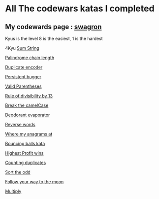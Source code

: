
# All The codewars katas I completed

## My codewards page : [swagron](https://www.codewars.com/users/swagron)

Kyus is the level  8 is the easiest, 1 is the hardest

4Kyu [Sum String](https://www.codewars.com/kata/sum-strings-as-numbers/javascript)

[Palindrome chain length](https://www.codewars.com/kata/525f039017c7cd0e1a000a26)

[Duplicate encoder](https://www.codewars.com/kata/54b42f9314d9229fd6000d9c)

[Persistent bugger](https://www.codewars.com/kata/55bf01e5a717a0d57e0000ec)

[Valid Parentheses](https://www.codewars.com/kata/52774a314c2333f0a7000688)

[Rule of divisibility by 13](https://www.codewars.com/kata/564057bc348c7200bd0000ff)

[Break the camelCase](https://www.codewars.com/kata/break-camelcase/javascript)

[Deodorant evaporator](https://www.codewars.com/kata/5506b230a11c0aeab3000c1f)

[Reverse words](https://www.codewars.com/kata/reversed-words/javascript)

[Where my anagrams at](http://www.codewars.com/kata/where-my-anagrams-at/javascript)

[Bouncing balls kata](https://www.codewars.com/kata/5544c7a5cb454edb3c000047)

[Highest Profit wins](https://www.codewars.com/kata/559590633066759614000063)

[Counting duplicates](https://www.codewars.com/kata/54bf1c2cd5b56cc47f0007a1)

[Sort the odd](https://www.codewars.com/kata/578aa45ee9fd15ff4600090d) 

[Follow your way to the moon](https://www.codewars.com/kata/58f0ba42e89aa6158400000e)

[Multiply](https://www.codewars.com/kata/50654ddff44f800200000004)
